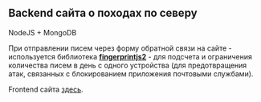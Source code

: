 ## Backend сайта о походах по северу

NodeJS + MongoDB

При отправлении писем через форму обратной связи на сайте - используется библиотека [**fingerprintjs2**](https://github.com/Valve/fingerprintjs2) - для подсчета и ограничения количества писем в день с одного устройства (для предотвращения атак, связанных с блокированием приложения почтовыми службами).

Frontend сайта [здесь](https://github.com/e-eki/trekking-site-app).